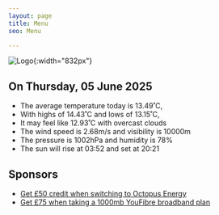 ```yaml
---
layout: page
title: Menu
seo: Menu

---
```


![Logo](/images/logo.jpg){:width="832px"}

<!-- weather_marker starts -->
## On Thursday, 05 June 2025

- The average temperature today is 13.49˚C,
- With highs of 14.43˚C and lows of 13.15˚C,
- It may feel like 12.93˚C with overcast clouds
- The wind speed is 2.68m/s and visibility is 10000m
- The pressure is 1002hPa and humidity is 78%
- The sun will rise at 03:52 and set at 20:21

<!-- weather_marker ends -->

## Sponsors

- [Get £50 credit when switching to Octopus Energy](https://bit.ly/3oD1nnS)
- [Get £75 when taking a 1000mb YouFibre broadband plan](https://aklam.io/91zWhU?)
